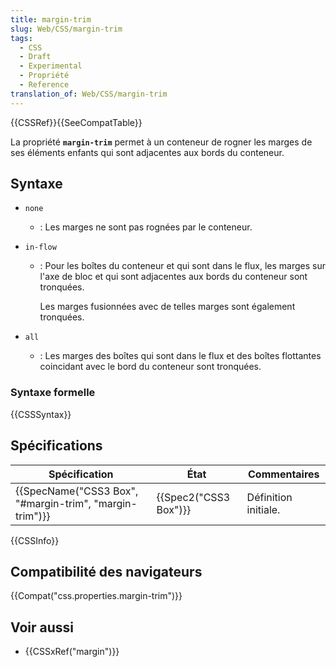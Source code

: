```yaml
---
title: margin-trim
slug: Web/CSS/margin-trim
tags:
  - CSS
  - Draft
  - Experimental
  - Propriété
  - Reference
translation_of: Web/CSS/margin-trim
---
```


{{CSSRef}}{{SeeCompatTable}}

La propriété **`margin-trim`** permet à un conteneur de rogner les marges de ses éléments enfants qui sont adjacentes aux bords du conteneur.

## Syntaxe

- `none`
  - : Les marges ne sont pas rognées par le conteneur.
- `in-flow`

  - : Pour les boîtes du conteneur et qui sont dans le flux, les marges sur l'axe de bloc et qui sont adjacentes aux bords du conteneur sont tronquées.

    Les marges fusionnées avec de telles marges sont également tronquées.

- `all`
  - : Les marges des boîtes qui sont dans le flux et des boîtes flottantes coincidant avec le bord du conteneur sont tronquées.

### Syntaxe formelle

{{CSSSyntax}}

## Spécifications

| Spécification                                                            | État                         | Commentaires         |
| ------------------------------------------------------------------------ | ---------------------------- | -------------------- |
| {{SpecName("CSS3 Box", "#margin-trim", "margin-trim")}} | {{Spec2("CSS3 Box")}} | Définition initiale. |

{{CSSInfo}}

## Compatibilité des navigateurs

{{Compat("css.properties.margin-trim")}}

## Voir aussi

- {{CSSxRef("margin")}}
